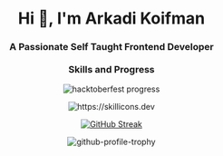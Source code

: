<h1 align="center">Hi 👋, I'm Arkadi Koifman</h1>
<h3 align="center">A Passionate Self Taught Frontend Developer <br><br> Skills and Progress</h3>

<p align="center">
  <img src="https://github.com/ArkadiK94/ArkadiK94/assets/76536506/198b7e5f-b994-416d-8f84-966e7fe36ee3" alt="hacktoberfest progress" />
</p>
<!-- <h3 align="center">My portfolio Link: <a href="https://arkadik94.github.io/">Arkadik94.github.io</h3>
 -->

<p align="center">
  <img src="https://skillicons.dev/icons?i=express,nodejs,mongodb,mysql,graphql,js,ts,react,redux,jest,webpack,css,sass,html,pug,git,vscode,figma,github,heroku&perline=5&theme=light" alt="https://skillicons.dev" />  
</p>
<p align="center">
 <a href="https://git.io/streak-stats"><img src="https://github-readme-streak-stats.herokuapp.com?user=ArkadiK94&theme=ocean-gradient&mode=weekly" alt="GitHub Streak" /></a> 
</p>
<p align="center">
  <img src="https://github-profile-trophy.vercel.app/?username=ArkadiK94&title=Commits,Issues,PullRequest,Reviews,Experience&no-bg=true&margin-w=15&theme=algolia&column=5" alt="github-profile-trophy" />
</p>

